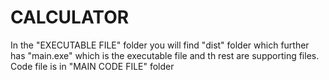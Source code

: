 # CALCULATOR
In the "EXECUTABLE FILE" folder you will find "dist" folder which further has "main.exe" which is the executable file and th rest are supporting files. 
Code file is in "MAIN CODE FILE" folder
